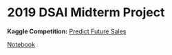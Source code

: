 # 2019 DSAI Midterm Project

**Kaggle Competition:** [Predict Future Sales](https://www.kaggle.com/c/competitive-data-science-predict-future-sales/overview)

[Notebook](https://nbviewer.jupyter.org/github/frank11158/DSAI/blob/master/midtermProject/PredictFutureSales.ipynb)
